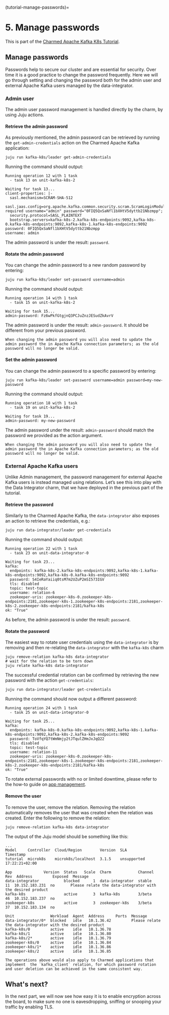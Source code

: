 (tutorial-manage-passwords)=
# 5. Manage passwords

This is part of the [Charmed Apache Kafka K8s Tutorial](index.md).

## Manage passwords

Passwords help to secure our cluster and are essential for security. Over time it is a good practice to change the password frequently. Here we will go through setting and changing the password both for the admin user and external Apache Kafka users managed by the data-integrator.

### Admin user

The admin user password management is handled directly by the charm, by using Juju actions. 

#### Retrieve the admin password

As previously mentioned, the admin password can be retrieved by running the `get-admin-credentials` action on the Charmed Apache Kafka application:

```shell
juju run kafka-k8s/leader get-admin-credentials
```

Running the command should output:

```shell 
Running operation 12 with 1 task
  - task 13 on unit-kafka-k8s-2

Waiting for task 13...
client-properties: |-
  sasl.mechanism=SCRAM-SHA-512
  sasl.jaas.config=org.apache.kafka.common.security.scram.ScramLoginModule required username="admin" password="0FIQ5QxSaNfl1bXHtV5dyttb21Nbzmpp";
  security.protocol=SASL_PLAINTEXT
  bootstrap.servers=kafka-k8s-2.kafka-k8s-endpoints:9092,kafka-k8s-0.kafka-k8s-endpoints:9092,kafka-k8s-1.kafka-k8s-endpoints:9092
password: 0FIQ5QxSaNfl1bXHtV5dyttb21Nbzmpp
username: admin
```

The admin password is under the result: `password`.

#### Rotate the admin password

You can change the admin password to a new random password by entering:

```shell
juju run kafka-k8s/leader set-password username=admin
```

Running the command should output:

```shell
Running operation 14 with 1 task
  - task 15 on unit-kafka-k8s-2

Waiting for task 15...
admin-password: Fz6wPkfGtgjnQ3PCJuZnzJESudZkAvrV
```

The admin password is under the result: `admin-password`. It should be different from your previous password.

```{caution}
When changing the admin password you will also need to update the admin password the in Apache Kafka connection parameters; as the old password will no longer be valid.
```

#### Set the admin password

You can change the admin password to a specific password by entering:

```shell
juju run kafka-k8s/leader set-password username=admin password=my-new-password
```

Running the command should output:

```shell
Running operation 18 with 1 task
  - task 19 on unit-kafka-k8s-2

Waiting for task 19...
admin-password: my-new-password
```

The admin password under the result: `admin-password` should match the password we provided as the action argument. 

```{caution}
When changing the admin password you will also need to update the admin password the in Apache Kafka connection parameters; as the old password will no longer be valid.
```

### External Apache Kafka users

Unlike Admin management, the password management for external Apache Kafka users is instead managed using relations. Let’s see this into play with the Data Integrator charm, that we have deployed in the previous part of the tutorial.

#### Retrieve the password

Similarly to the Charmed Apache Kafka, the `data-integrator` also exposes an action to retrieve the credentials, e.g.:

```shell
juju run data-integrator/leader get-credentials
```
Running the command should output:

```shell 
Running operation 22 with 1 task
  - task 23 on unit-data-integrator-0

Waiting for task 23...
kafka:
  endpoints: kafka-k8s-2.kafka-k8s-endpoints:9092,kafka-k8s-1.kafka-k8s-endpoints:9092,kafka-k8s-0.kafka-k8s-endpoints:9092
  password: S4IeRaYaiiq0tsM7m2UZuP2mSI573IGV
  tls: disabled
  topic: test-topic
  username: relation-6
  zookeeper-uris: zookeeper-k8s-0.zookeeper-k8s-endpoints:2181,zookeeper-k8s-1.zookeeper-k8s-endpoints:2181,zookeeper-k8s-2.zookeeper-k8s-endpoints:2181/kafka-k8s
ok: "True"
```

As before, the admin password is under the result: `password`.

#### Rotate the password

The easiest way to rotate user credentials using the `data-integrator` is by removing and then re-relating the `data-integrator` with the `kafka-k8s` charm

```shell
juju remove-relation kafka-k8s data-integrator
# wait for the relation to be torn down 
juju relate kafka-k8s data-integrator
```

The successful credential rotation can be confirmed by retrieving the new password with the action `get-credentials`:

```shell
juju run data-integrator/leader get-credentials
```

Running the command should now output a different password:

```shell 
Running operation 24 with 1 task
  - task 25 on unit-data-integrator-0

Waiting for task 25...
kafka:
  endpoints: kafka-k8s-0.kafka-k8s-endpoints:9092,kafka-k8s-1.kafka-k8s-endpoints:9092,kafka-k8s-2.kafka-k8s-endpoints:9092
  password: ToVfqYQ7tWmNmjy2tJTqulZHmJxJqQ22
  tls: disabled
  topic: test-topic
  username: relation-11
  zookeeper-uris: zookeeper-k8s-0.zookeeper-k8s-endpoints:2181,zookeeper-k8s-1.zookeeper-k8s-endpoints:2181,zookeeper-k8s-2.zookeeper-k8s-endpoints:2181/kafka-k8s
ok: "True"
```

To rotate external passwords with no or limited downtime, please refer to the how-to guide on [app management](how-to-manage-applications).

#### Remove the user

To remove the user, remove the relation. Removing the relation automatically removes the user that was created when the relation was created. Enter the following to remove the relation:

```shell
juju remove-relation kafka-k8s data-integrator
```

The output of the Juju model should be something like this:

```shell
...
Model     Controller  Cloud/Region        Version  SLA          Timestamp
tutorial  microk8s    microk8s/localhost  3.1.5    unsupported  17:22:21+02:00

App              Version  Status   Scale  Charm            Channel  Rev  Address         Exposed  Message
data-integrator           blocked      1  data-integrator  stable    11  10.152.183.231  no       Please relate the data-integrator with the desired product
kafka-k8s                 active       3  kafka-k8s        3/beta    46  10.152.183.237  no
zookeeper-k8s             active       3  zookeeper-k8s    3/beta    37  10.152.183.134  no

Unit                Workload  Agent  Address     Ports  Message
data-integrator/0*  blocked   idle   10.1.36.42         Please relate the data-integrator with the desired product
kafka-k8s/0         active    idle   10.1.36.78
kafka-k8s/1         active    idle   10.1.36.80
kafka-k8s/2*        active    idle   10.1.36.79
zookeeper-k8s/0     active    idle   10.1.36.84
zookeeper-k8s/1*    active    idle   10.1.36.86
zookeeper-k8s/2     active    idle   10.1.36.85
```

```{note}
The operations above would also apply to Charmed applications that implement  the `kafka_client` relation, for which password rotation and user deletion can be achieved in the same consistent way.
```

## What's next?

In the next part, we will now see how easy it is to enable encryption across the board, to make sure no one is eavesdropping, sniffing or snooping your traffic by enabling TLS.
